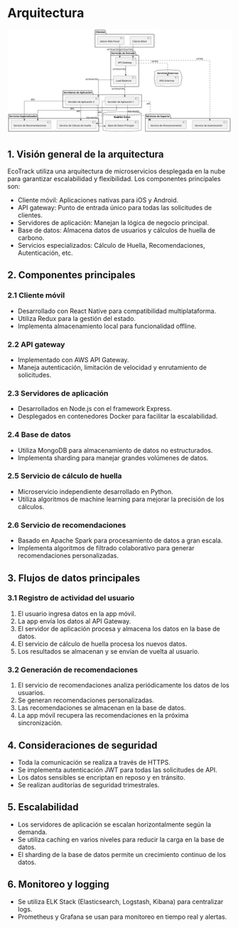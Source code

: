 # Arquitectura

![](/images/modelosUML/traspaso/caso/EcoTrack%20Architecture.svg)

## 1. Visión general de la arquitectura

EcoTrack utiliza una arquitectura de microservicios desplegada en la nube para garantizar escalabilidad y flexibilidad. Los componentes principales son:

- Cliente móvil: Aplicaciones nativas para iOS y Android.
- API gateway: Punto de entrada único para todas las solicitudes de clientes.
- Servidores de aplicación: Manejan la lógica de negocio principal.
- Base de datos: Almacena datos de usuarios y cálculos de huella de carbono.
- Servicios especializados: Cálculo de Huella, Recomendaciones, Autenticación, etc.

## 2. Componentes principales

### 2.1 Cliente móvil

- Desarrollado con React Native para compatibilidad multiplataforma.
- Utiliza Redux para la gestión del estado.
- Implementa almacenamiento local para funcionalidad offline.

### 2.2 API gateway

- Implementado con AWS API Gateway.
- Maneja autenticación, limitación de velocidad y enrutamiento de solicitudes.

### 2.3 Servidores de aplicación

- Desarrollados en Node.js con el framework Express.
- Desplegados en contenedores Docker para facilitar la escalabilidad.

### 2.4 Base de datos

- Utiliza MongoDB para almacenamiento de datos no estructurados.
- Implementa sharding para manejar grandes volúmenes de datos.

### 2.5 Servicio de cálculo de huella

- Microservicio independiente desarrollado en Python.
- Utiliza algoritmos de machine learning para mejorar la precisión de los cálculos.

### 2.6 Servicio de recomendaciones

- Basado en Apache Spark para procesamiento de datos a gran escala.
- Implementa algoritmos de filtrado colaborativo para generar recomendaciones personalizadas.

## 3. Flujos de datos principales

### 3.1 Registro de actividad del usuario

1. El usuario ingresa datos en la app móvil.
2. La app envía los datos al API Gateway.
3. El servidor de aplicación procesa y almacena los datos en la base de datos.
4. El servicio de cálculo de huella procesa los nuevos datos.
5. Los resultados se almacenan y se envían de vuelta al usuario.

### 3.2 Generación de recomendaciones

1. El servicio de recomendaciones analiza periódicamente los datos de los usuarios.
2. Se generan recomendaciones personalizadas.
3. Las recomendaciones se almacenan en la base de datos.
4. La app móvil recupera las recomendaciones en la próxima sincronización.

## 4. Consideraciones de seguridad

- Toda la comunicación se realiza a través de HTTPS.
- Se implementa autenticación JWT para todas las solicitudes de API.
- Los datos sensibles se encriptan en reposo y en tránsito.
- Se realizan auditorías de seguridad trimestrales.

## 5. Escalabilidad

- Los servidores de aplicación se escalan horizontalmente según la demanda.
- Se utiliza caching en varios niveles para reducir la carga en la base de datos.
- El sharding de la base de datos permite un crecimiento continuo de los datos.

## 6. Monitoreo y logging

- Se utiliza ELK Stack (Elasticsearch, Logstash, Kibana) para centralizar logs.
- Prometheus y Grafana se usan para monitoreo en tiempo real y alertas.
